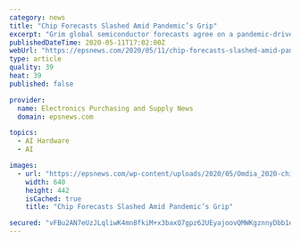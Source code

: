 ```yaml
---
category: news
title: "Chip Forecasts Slashed Amid Pandemic’s Grip"
excerpt: "Grim global semiconductor forecasts agree on a pandemic-driven market contraction, with the only variable being how steep and for how long"
publishedDateTime: 2020-05-11T17:02:00Z
webUrl: "https://epsnews.com/2020/05/11/chip-forecasts-slashed-amid-pandemics-grip/"
type: article
quality: 39
heat: 39
published: false

provider:
  name: Electronics Purchasing and Supply News
  domain: epsnews.com

topics:
  - AI Hardware
  - AI

images:
  - url: "https://epsnews.com/wp-content/uploads/2020/05/Omdia_2020-chip_nu.jpg"
    width: 640
    height: 442
    isCached: true
    title: "Chip Forecasts Slashed Amid Pandemic’s Grip"

secured: "vFBu2AN7eUzJLqliwK4mn8fkiM+x3baxQ7gpz62UEyajoovQMWKgznnyDbb1eW16SAcCiNEzvA07JLGGZvqT72iz4N83MauUkVCIm/uAWJLbwHGoyDsvYt5Vk1y53fruydjLiQUFkDnIkxMyQwOoBTNA42W+QupFxlSSDeoNMS501607yL3thxU9Kplq2prRtC62S69p4srFZzaH5lW1X/gxuXqnMjmzke2npBOmc6emdeD/MC2GFvyJ1qKYyjrGsKqWZgMAfLKIwhiK9YFvEcefI7T1w4ZaKhKUic0XTw0MhP1NQslJ3B/FLLbF6So29hx/s5wn2QGenm4gqVhMdKecbgSDJdOPxTIRT7CY4QRkpAQqjsaRhFd9jKOWb0w3osdZ55rAXkj/XtgAP07H0wlTpKoSdVxw9Vo4r6U+4X/SQtz1IDJ7n53/GKJMF7q3AAcacul+vz10BXsYO4TnCyUg3p5cCWXSiyz+xaOur1k=;sgc8rrtZv0w1i5ADmSwTHw=="
---
```


